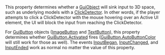 This property determines whether a [GuiObject](https://developer.roblox.com/en-us/api-reference/class/GuiObject) will sink input to 3D space, such as underlying models with a [ClickDetector](https://developer.roblox.com/en-us/api-reference/class/ClickDetector). In other words, if the player attempts to click a ClickDetector with the mouse hovering over an Active UI element, the UI will block the input from reaching the ClickDetector.

For [GuiButton](https://developer.roblox.com/en-us/api-reference/class/GuiButton) objects ([ImageButton](https://developer.roblox.com/en-us/api-reference/class/ImageButton) and [TextButton](https://developer.roblox.com/en-us/api-reference/class/TextButton)), this property determines whether [GuiButton.Activated](https://developer.roblox.com/en-us/api-reference/event/GuiButton/Activated) fires ([GuiButton.AutoButtonColor](https://developer.roblox.com/en-us/api-reference/property/GuiButton/AutoButtonColor) will still work for those as well). The events [InputBegan](https://developer.roblox.com/en-us/api-reference/event/GuiObject/InputBegan), [InputChanged](https://developer.roblox.com/en-us/api-reference/event/GuiObject/InputChanged), and [InputEnded](https://developer.roblox.com/en-us/api-reference/event/GuiObject/InputEnded) work as normal no matter the value of this property.